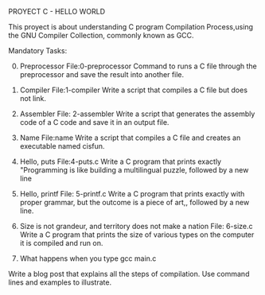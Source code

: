 PROYECT C - HELLO WORLD

This proyect is about understanding C program Compilation Process,using the GNU Compiler Collection, commonly known as GCC.

Mandatory Tasks:

0. Preprocessor
File:0-preprocessor
Command to runs a C file through the preprocessor and save the result into another file.

1. Compiler
File:1-compiler
Write a script that compiles a C file but does not link.

2. Assembler
File: 2-assembler
Write a script that generates the assembly code of a C code and save it in an output file.

3. Name
File:name
Write a script that compiles a C file and creates an executable named cisfun.

4. Hello, puts
File:4-puts.c
Write a C program that prints exactly "Programming is like building a multilingual puzzle, followed by a new line

5. Hello, printf
File: 5-printf.c
Write a C program that prints exactly with proper grammar, but the outcome is a piece of art,, followed by a new line.

6. Size is not grandeur, and territory does not make a nation
File: 6-size.c
Write a C program that prints the size of various types on the computer it is compiled and run on.

7. What happens when you type gcc main.c

Write a blog post that explains all the steps of compilation. Use command lines and examples to illustrate.

